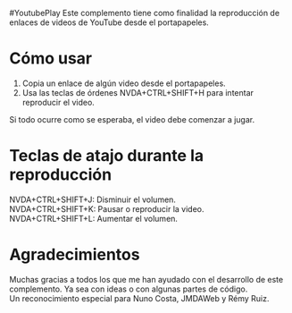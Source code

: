 #YoutubePlay
Este complemento tiene como finalidad la reproducción de enlaces de videos de YouTube desde el portapapeles.

# Cómo usar
1. Copia un enlace de algún video desde el portapapeles.
2. Usa las teclas de órdenes NVDA+CTRL+SHIFT+H para intentar reproducir el video.

Si todo ocurre como se esperaba, el video debe comenzar a jugar.

# Teclas de atajo durante la reproducción
NVDA+CTRL+SHIFT+J: Disminuir el volumen.  
NVDA+CTRL+SHIFT+K: Pausar o reproducir la video.  
NVDA+CTRL+SHIFT+L: Aumentar el volumen.  

# Agradecimientos
Muchas gracias a todos los que me han ayudado con el desarrollo de este complemento. Ya sea con ideas o con algunas partes de código.  
Un reconocimiento especial para Nuno Costa, JMDAWeb y Rémy Ruiz.
